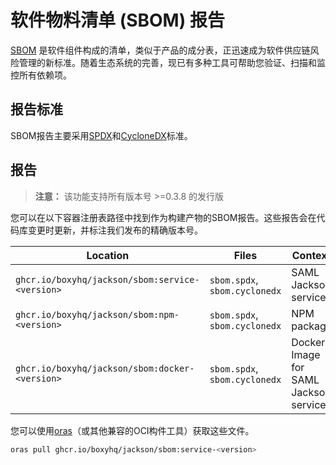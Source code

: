 # 软件物料清单 (SBOM) 报告

[SBOM](https://en.wikipedia.org/wiki/Software_bill_of_materials) 是软件组件构成的清单，类似于产品的成分表，正迅速成为软件供应链风险管理的新标准。随着生态系统的完善，现已有多种工具可帮助您验证、扫描和监控所有依赖项。

## 报告标准

SBOM报告主要采用[SPDX](https://en.wikipedia.org/wiki/Software_Package_Data_Exchange)和[CycloneDX](https://cyclonedx.org/)标准。

## 报告

> **注意：** 该功能支持所有版本号 >=0.3.8 的发行版

您可以在以下容器注册表路径中找到作为构建产物的SBOM报告。这些报告会在代码库变更时更新，并标注我们发布的精确版本号。

| Location                                        | Files                         | Context                               |
| ----------------------------------------------- | ----------------------------- | ------------------------------------- |
| `ghcr.io/boxyhq/jackson/sbom:service-<version>` | `sbom.spdx`, `sbom.cyclonedx` | SAML Jackson service                  |
| `ghcr.io/boxyhq/jackson/sbom:npm-<version>`     | `sbom.spdx`, `sbom.cyclonedx` | NPM package                           |
| `ghcr.io/boxyhq/jackson/sbom:docker-<version>`  | `sbom.spdx`, `sbom.cyclonedx` | Docker Image for SAML Jackson service |

您可以使用[oras](https://oras.land)（或其他兼容的OCI构件工具）获取这些文件。

```bash
oras pull ghcr.io/boxyhq/jackson/sbom:service-<version>
```
